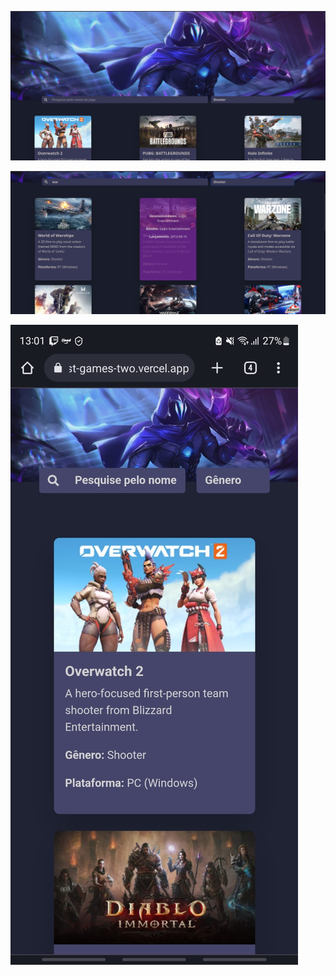 ![img1](https://github.com/vncscampos/list_games/blob/master/.github/img1.png)

![img2](https://github.com/vncscampos/list_games/blob/master/.github/img2.png)

![img3](https://github.com/vncscampos/list_games/blob/master/.github/img3.jpeg)
